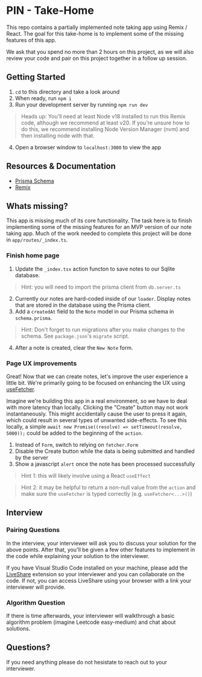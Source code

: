 # PIN - Take-Home

This repo contains a partially implemented note taking app using Remix / React. The goal for this take-home is to implement some of the missing features of this app.

We ask that you spend no more than 2 hours on this project, as we will also review your code and pair on this project together in a follow up session.

## Getting Started

1. `cd` to this directory and take a look around
2. When ready, run `npm i`
3. Run your development server by running `npm run dev`
> Heads up: You'll need at least Node v18 installed to run this Remix code, although we recommend at least v20. If you're unsure how to do this, we recommend installing Node Version Manager (nvm) and then installing node with that.
4. Open a browser window to `localhost:3000` to view the app

## Resources & Documentation

* [Prisma Schema](https://www.prisma.io/docs/concepts/components/prisma-schema)
* [Remix](https://remix.run/docs/en/main)

## Whats missing?

This app is missing much of its core functionality. The task here is to finish implementing some of the missing features for an MVP version of our note taking app. Much of the work needed to complete this project will be done in `app/routes/_index.ts`.

### Finish home page

1. Update the `_index.tsx` action functon to save notes to our Sqlite database. 
> Hint: you will need to import the prisma client from `db.server.ts`
2. Currently our notes are hard-coded inside of our `loader`. Display notes that are stored in the database using the Prisma client.
3. Add a `createdAt` field to the `Note` model in our Prisma schema in `schema.prisma`. 
> Hint: Don't forget to run migrations after you make changes to the schema. See `package.json`'s `migrate` script.
4. After a note is created, clear the `New Note` form.

### Page UX improvements

Great! Now that we can create notes, let's improve the user experience a little bit. We're primarily going to be focused on enhancing the UX using [useFetcher](https://remix.run/docs/en/main/hooks/use-fetcher).

Imagine we're building this app in a real environment, so we have to deal with more latency than locally. Clicking the "Create" button may not work instantaneously. This might accidentally cause the user to press it again, which could result in several types of unwanted side-effects. To see this locally, a simple `await new Promise((resolve) => setTimeout(resolve, 5000));` could be added to the beginning of the `action`.

1. Instead of `Form`, switch to relying on `fetcher.Form`
2. Disable the Create button while the data is being submitted and handled by the server
3. Show a javascript `alert` once the note has been processed successfully
> Hint 1: this will likely involve using a React `useEffect`

> Hint 2: it may be helpful to return a non-null value from the `action` and make sure the `useFetcher` is typed correctly (e.g. `useFetcher<...>()`)

## Interview

### Pairing Questions

In the interview, your interviewer will ask you to discuss your solution for the above points. After that, you'll be given a few other features to implement in the code while explaining your solution to the interviewer.

If you have Visual Studio Code installed on your machine, please add the [LiveShare](https://marketplace.visualstudio.com/items?itemName=MS-vsliveshare.vsliveshare) extension so your interviewer and you can collaborate on the code. If not, you can access LiveShare using your browser with a link your interviewer will provide.

### Algorithm Question

If there is time afterwards, your interviewer will walkthrough a basic algorithm problem (imagine Leetcode easy-medium) and chat about solutions.

## Questions?

If you need anything please do not hesistate to reach out to your interviewer.